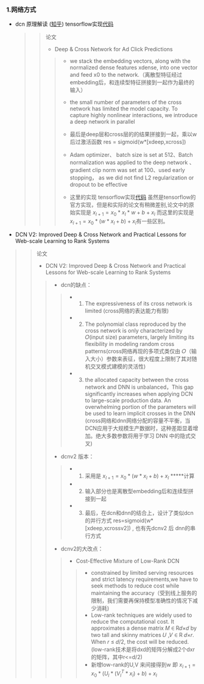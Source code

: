 ### 1.网络方式
* dcn   原理解读 ([知乎](https://zhuanlan.zhihu.com/p/120433070)) tensorflow实现[代码](https://github.com/tensorflow/recommenders/blob/main/tensorflow_recommenders/layers/feature_interaction/dcn.py)
  >> 论文
  >> * Deep & Cross Network for Ad Click Predictions
  >>>
  >>> * we stack the embedding vectors, along with the normalized dense features xdense, into one vector and feed x0 to the network.（离散型特征经过embedding后，和连续型特征拼接到一起作为最终的输入）
  >>>
  >>> * the small number of parameters of the cross network has limited the model capacity. To capture highly nonlinear interactions,
we introduce a deep network in parallel
  >>>
  >>> * 最后是deep层和cross层的的结果拼接到一起，乘以w后过激活函数 res = sigmoid(w*[xdeep,xcross])
  >>>
  >>> * Adam optimizer、 batch size is set at 512、Batch normalization was applied to the deep network 、 gradient clip norm
was set at 100、used early stopping， as we did not find L2 regularization or dropout to be effective
  >>>
  >>> * 这里的实现 tensorflow实现[代码](https://github.com/tensorflow/recommenders/blob/main/tensorflow_recommenders/layers/feature_interaction/dcn.py) 虽然是tensorflow的官方实现，但是和实际的论文有稍微差别,论文中的原始实现是 $x_{l+1} = x_{0} * x_{l} * w + b + x_{l}$ 而这里的实现是 $x_{l+1} = {x_0} * (w * x_{l} +b)+ x_{l}$有一些区别。
  >>>
 * DCN V2: Improved Deep & Cross Network and Practical Lessons
for Web-scale Learning to Rank Systems
>> 论文
  >> * DCN V2: Improved Deep & Cross Network and Practical Lessons for Web-scale Learning to Rank Systems
  >>>
  >>> * dcn的缺点：
  >>>> * 1) The expressiveness of its cross network is limited (cross网络的表达能力有限)
  >>>> * 2) The polynomial class reproduced by the cross network is only characterized by 𝑂(input size) parameters, largely limiting its flexibility in modeling random cross patterns(cross网络再现的多项式类仅由 𝑂（输入大小）参数来表征，很大程度上限制了其对随机交叉模式建模的灵活性)
  >>>> * 3) the allocated capacity between the cross network and DNN is unbalanced，This gap significantly increases when applying DCN to large-scale production data. An overwhelming portion of the parameters will be used to learn implicit crosses in the DNN (cross网络和dnn网络分配的容量不平衡，当DCN应用于大规模生产数据时，这种差距显着增加。绝大多数参数将用于学习 DNN 中的隐式交叉)
>>  >>      
>>> * dcnv2 版本：
>>>>* 1) 采用是 $x_{l+1}=x_0*(w*x_{l}+b)+x_{l}$ *****计算
>>>>* 2) 输入部分也是离散型embedding后和连续型拼接到一起
>>>>* 3) 最后，在dcn和dnn的结合上，设计了类似dcn的并行方式  res=sigmoid(w*[xdeep,xcrossv2]) , 也有先dcnv2 后 dnn的串行方式
>>> * dcnv2的大改点：
>>>  >* Cost-Effective Mixture of Low-Rank DCN
>>>  >>* constrained by limited serving resources and strict latency requirements,we have to seek methods to reduce cost while
maintaining the accuracy（受到线上服务的限制，我们需要再保持模型准确性的情况下减少消耗)
>>  >>>* Low-rank techniques are widely used to reduce the computational cost. It approximates a dense matrix 𝑀 ∈ R𝑑×𝑑 by two tall and skinny matrices 𝑈 ,𝑉 ∈ R 𝑑×𝑟. When 𝑟 ≤ 𝑑/2, the cost will be reduced.(low-rank技术是将dxd的矩阵分解成2个dxr的矩阵，其中r<=d/2)
>>  >>>* 新增low-rank的U,V 来间接得到w 即 $x_{l+1}=x_0*(U_l*(V_l^T*x_{l})+b)+x_{l}$


